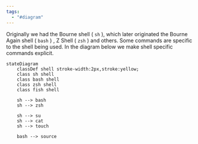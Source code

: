```yaml
---
tags:
  - "#diagram"
---
```

Originally we had the Bourne shell ( `sh` ), which later originated the Bourne Again shell ( `bash` ) , Z Shell ( `zsh` ) and others.
Some commands are specific to the shell being used. In the diagram below we make shell specific commands explicit.

```mermaid
stateDiagram
	classDef shell stroke-width:2px,stroke:yellow;
	class sh shell
	class bash shell
	class zsh shell
	class fish shell
		
	sh --> bash
	sh --> zsh

	sh --> su
	sh --> cat
	sh --> touch
	
	bash --> source
```

